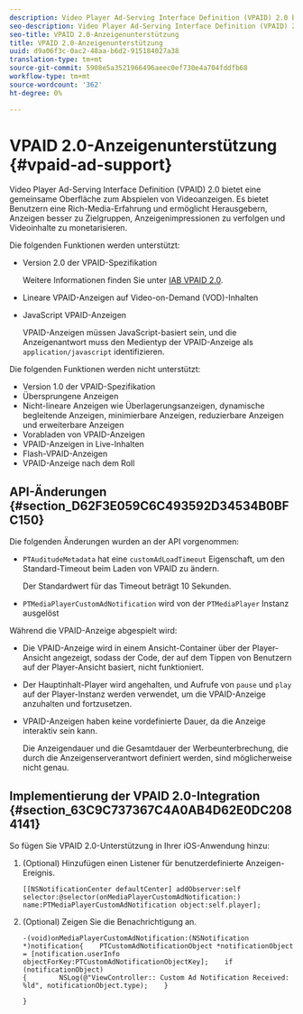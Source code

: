 ```yaml
---
description: Video Player Ad-Serving Interface Definition (VPAID) 2.0 bietet eine gemeinsame Oberfläche zum Abspielen von Videoanzeigen. Es bietet Benutzern eine Rich-Media-Erfahrung und ermöglicht Herausgebern, Anzeigen besser zu Zielgruppen, Anzeigenimpressionen zu verfolgen und Videoinhalte zu monetarisieren.
seo-description: Video Player Ad-Serving Interface Definition (VPAID) 2.0 bietet eine gemeinsame Oberfläche zum Abspielen von Videoanzeigen. Es bietet Benutzern eine Rich-Media-Erfahrung und ermöglicht Herausgebern, Anzeigen besser zu Zielgruppen, Anzeigenimpressionen zu verfolgen und Videoinhalte zu monetarisieren.
seo-title: VPAID 2.0-Anzeigenunterstützung
title: VPAID 2.0-Anzeigenunterstützung
uuid: d9a06f3c-0ac2-48aa-b6d2-915184027a38
translation-type: tm+mt
source-git-commit: 5908e5a3521966496aeec0ef730e4a704fddfb68
workflow-type: tm+mt
source-wordcount: '362'
ht-degree: 0%

---
```



# VPAID 2.0-Anzeigenunterstützung {#vpaid-ad-support}

Video Player Ad-Serving Interface Definition (VPAID) 2.0 bietet eine gemeinsame Oberfläche zum Abspielen von Videoanzeigen. Es bietet Benutzern eine Rich-Media-Erfahrung und ermöglicht Herausgebern, Anzeigen besser zu Zielgruppen, Anzeigenimpressionen zu verfolgen und Videoinhalte zu monetarisieren.

Die folgenden Funktionen werden unterstützt:

* Version 2.0 der VPAID-Spezifikation

   Weitere Informationen finden Sie unter [IAB VPAID 2.0](https://www.iab.com/wp-content/uploads/2015/06/VPAID_2_0_Final_04-10-2012.pdf).
* Lineare VPAID-Anzeigen auf Video-on-Demand (VOD)-Inhalten
* JavaScript VPAID-Anzeigen

   VPAID-Anzeigen müssen JavaScript-basiert sein, und die Anzeigenantwort muss den Medientyp der VPAID-Anzeige als `application/javascript` identifizieren.

Die folgenden Funktionen werden nicht unterstützt:

* Version 1.0 der VPAID-Spezifikation
* Übersprungene Anzeigen
* Nicht-lineare Anzeigen wie Überlagerungsanzeigen, dynamische begleitende Anzeigen, minimierbare Anzeigen, reduzierbare Anzeigen und erweiterbare Anzeigen
* Vorabladen von VPAID-Anzeigen
* VPAID-Anzeigen in Live-Inhalten
* Flash-VPAID-Anzeigen
* VPAID-Anzeige nach dem Roll

## API-Änderungen {#section_D62F3E059C6C493592D34534B0BFC150}

Die folgenden Änderungen wurden an der API vorgenommen:

* `PTAuditudeMetadata` hat eine  `customAdLoadTimeout` Eigenschaft, um den Standard-Timeout beim Laden von VPAID zu ändern.

   Der Standardwert für das Timeout beträgt 10 Sekunden.

* `PTMediaPlayerCustomAdNotification` wird von der  `PTMediaPlayer` Instanz ausgelöst

<!--<a id="section_495700E1C5404A7B85307A4137C740C5"></a>-->

Während die VPAID-Anzeige abgespielt wird:

* Die VPAID-Anzeige wird in einem Ansicht-Container über der Player-Ansicht angezeigt, sodass der Code, der auf dem Tippen von Benutzern auf der Player-Ansicht basiert, nicht funktioniert.
* Der Hauptinhalt-Player wird angehalten, und Aufrufe von `pause` und `play` auf der Player-Instanz werden verwendet, um die VPAID-Anzeige anzuhalten und fortzusetzen.

* VPAID-Anzeigen haben keine vordefinierte Dauer, da die Anzeige interaktiv sein kann.

   Die Anzeigendauer und die Gesamtdauer der Werbeunterbrechung, die durch die Anzeigenserverantwort definiert werden, sind möglicherweise nicht genau.

## Implementierung der VPAID 2.0-Integration {#section_63C9C737367C4A0AB4D62E0DC2084141}

So fügen Sie VPAID 2.0-Unterstützung in Ihrer iOS-Anwendung hinzu:

1. (Optional) Hinzufügen einen Listener für benutzerdefinierte Anzeigen-Ereignis.

   ```
   [[NSNotificationCenter defaultCenter] addObserver:self selector:@selector(onMediaPlayerCustomAdNotification:) name:PTMediaPlayerCustomAdNotification object:self.player];
   ```

1. (Optional) Zeigen Sie die Benachrichtigung an.

   ```
   -(void)onMediaPlayerCustomAdNotification:(NSNotification *)notification{    PTCustomAdNotificationObject *notificationObject = [notification.userInfo objectForKey:PTCustomAdNotificationObjectKey];    if (notificationObject)    
   {        NSLog(@"ViewController:: Custom Ad Notification Received: %ld", notificationObject.type);    } 
   
   }
   ```

